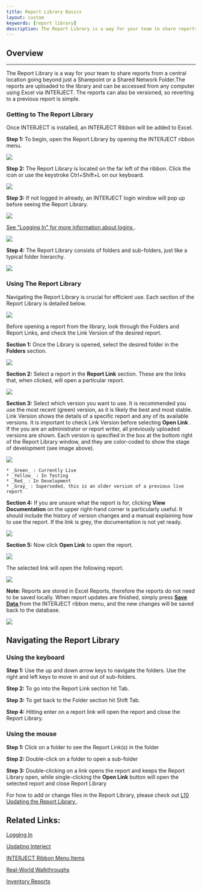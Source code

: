 ```yaml
---
title: Report Library Basics
layout: custom
keywords: [report library]
description: The Report Library is a way for your team to share reports from a central location going beyond just a Sharepoint or a Shared Network Folder.The reports are uploaded to the library and can be accessed from any computer using Excel via INTERJECT.
---
```


##  **Overview**
---

The Report Library is a way for your team to share reports from a central location going beyond just a Sharepoint or a Shared Network Folder.The reports are uploaded to the library and can be accessed from any computer using Excel via INTERJECT. The reports can also be versioned, so reverting to a previous report is simple. 

###  Getting to The Report Library 

Once INTERJECT is installed, an INTERJECT Ribbon will be added to Excel. 

**Step 1:** To begin, open the Report Library by opening the INTERJECT ribbon menu. 

![](/images/ReportLibraryBasics/1.01GettingtoRL-InterjectTab.png)

**Step 2:** The Report Library is located on the far left of the ribbon. Click the icon or use the keystroke  Ctrl+Shift+L on our keyboard. 

![](/images/ReportLibraryBasics/1.02GettingtoRL-ClickRL.png)

**Step 3:** If not logged in already, an INTERJECT login window will pop up before seeing the Report Library. 

![](/images/ReportLibraryBasics/1.03GettingtoRL-Login-Form.png)

[ See "Logging In" for more information about logins ](/wAbout/Logging-In_63275074). 

![](/images/ReportLibraryBasics/image2017-8-2_16-3-54.png)

**Step 4:** The Report Library consists of folders and sub-folders, just like a typical folder hierarchy. 

![](/images/ReportLibraryBasics/image2017-8-4_13-27-29.png)

###  Using The Report Library 

Navigating the Report Library is crucial for efficient use. Each section of the Report Library is detailed below. 

![](/images/ReportLibraryBasics/image2017-8-7_9-6-3.png)

Before opening a report from the library, look through the Folders and Report Links, and check the Link Version of the desired report. 

**Section 1:** Once the Library is opened, select the desired folder in the **Folders** section. 

![](/images/ReportLibraryBasics/2.01UsingtheRL-Folders.png)

**Section 2:** Select a report in the **Report Link** section. These are the links that, when clicked, will open a particular report. 

![](/images/ReportLibraryBasics/2.02UsingtheRL-Report-Links.png)

**Section 3:** Select which version you want to use. It is recommended you use the most recent (green) version, as it is likely the best and most stable. Link Version shows the details of a specific report and any of its available versions. It is important to check Link Version before selecting **Open Link** .  If the you are an administrator or report writer, all previously uploaded versions are shown.  Each version is specified in the box at the bottom right of the Report Library window, and they are color-coded to show the stage of development (see image above). 

![](/images/ReportLibraryBasics/2.03UsingtheRL-LinkVersion.png)   

    * _Green_ : Currently Live 
    * _Yellow_ : In Testing 
    * _Red_ : In Development 
    * _Gray_ : Superseded, this is an older version of a previous live report 

**Section 4:** If you are unsure what the report is for, clicking **View Documentation** on the upper right-hand corner is particularly useful. It should include the history of version changes and a manual explaining how to use the report. If the link is grey, the documentation is not yet ready. 

 ![](/images/ReportLibraryBasics/2.05UsingtheRL-ViewDocumentation.png)   

**Section 5:** Now click **Open Link** to open the report. 

 ![](/images/ReportLibraryBasics/2.04UsingtheRL-OpenLink.png)   

The selected link will open the following report. 

![](/images/ReportLibraryBasics/image2017-6-16_13-50-21.png)

**Note:** Reports are stored in Excel Reports, therefore the reports do not need to be  saved locally. When report updates are finished, simply press [ **Save Data** ](/wPortal/INTERJECT-Ribbon-Menu-Items_83689479.html) from the INTERJECT ribbon menu, and the new changes will be saved back to the database. 

![](/images/ReportLibraryBasics/image2017-8-7_9-53-27.png)

##  Navigating the Report Library 

###  Using the keyboard 

**Step 1:** Use the up and down arrow keys to navigate the folders. Use the right and left keys to move in and out of sub-folders. 

**Step 2:** To go into the Report Link section hit Tab. 

**Step 3:** To get back to the Folder section hit Shift Tab. 

**Step 4:** Hitting enter on a report link will open the report and close the Report Library. 

###  Using the mouse 

**Step 1:** Click on a folder to see the Report Link(s) in the folder 

**Step 2:** Double-click on a folder to open a sub-folder 

**Step 3:** Double-clicking on a link opens the report and keeps the Report Library open, while single-clicking the **Open Link** button will open the selected report and close Report Library 
    

For how to add or change files in the Report Library, please check out [ L10 Updating the Report Library ](/wGetStarted/L10-Updating-the-Report-Library_62849583.html) . 



##  Related Links: 

[ Logging In ](/wAbout/Logging-In_63275074.html)

[ Updating Interject ](/wAbout/Updating-INTERJECT_128493904.html)

[ INTERJECT Ribbon Menu Items ](INTERJECT-Ribbon-Menu-Items_83689479.html)

[ Real-World Walkthroughs ](/wAbout/Real-World-Walkthroughs_128091006.html)

[ Inventory Reports ](/wAbout/Inventory-Reports_128091499.html)

  

